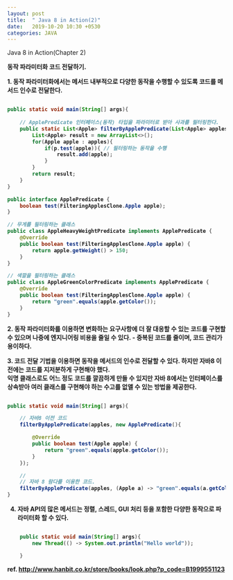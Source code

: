 ```yaml
---
layout: post
title:  " Java 8 in Action(2)"
date:   2019-10-20 10:30 +0530
categories: JAVA
---
```

Java 8 in Action(Chapter 2)

<b>동작 파라미터화 코드 전달하기.<b><br>

<b>1. 동작 파라미터화에서는 메서드 내부적으로 다양한 동작을 수행할 수 있도록 코드를 메서드 인수로 전달한다.<b>

```java

public static void main(String[] args){
    
    // ApplePredicate 인터페이스(동작) 타입을 파라미터로 받아 사과를 필터링한다.
    public static List<Apple> filterByApplePredicate(List<Apple> apples, ApplePredicate p) {
        List<Apple> result = new ArrayList<>();
        for(Apple apple : apples){
            if(p.test(apple)){ // 필터링하는 동작을 수행
                result.add(apple);
            }
        }
        return result;
    }
}

public interface ApplePredicate {
    boolean test(FilteringApplesClone.Apple apple);
}

// 무게를 필터링하는 클래스
public class AppleHeavyWeightPredicate implements ApplePredicate {
    @Override
    public boolean test(FilteringApplesClone.Apple apple) {
        return apple.getWeight() > 150;
    }
}

// 색깔을 필터링하는 클래스
public class AppleGreenColorPredicate implements ApplePredicate {
    @Override
    public boolean test(FilteringApplesClone.Apple apple) {
        return "green".equals(apple.getColor());
    }
}

```

<b>2. 동작 파라미터화를 이용하면 변화하는 요구사항에 더 잘 대응할 수 있는 코드를 구현할 수 있으며 나중에 엔지니어링 비용을 줄일 수 있다.<b>
    - 중복된 코드를 줄이며, 코드 관리가 용이하다.

<b>3. 코드 전달 기법을 이용하면 동작을 메서드의 인수로 전달할 수 있다. 하지만 자바8 이전에는 코드를 지저분하게 구현해야 했다. <b><br>
    익명 클래스로도 어느 정도 코드를 깔끔하게 만들 수 있지만 자바 8에서는 인터페이스를 상속받아 여러 클래스를 구현해야 하는 수고를 없앨 수 있는 방법을 제공한다.

```java

public static void main(String[] args){

    // 자바8 이전 코드
    filterByApplePredicate(apples, new ApplePredicate(){

        @Override
        public boolean test(Apple apple) {
            return "green".equals(apple.getColor());
        }
    });

    // 
    // 자바 8 람다를 이용한 코드. 
    filterByApplePredicate(apples, (Apple a) -> "green".equals(a.getColor()));
}

```
4. 자바 API의 많은 메서드는 정렬, 스레드, GUI 처리 등을 포함한 다양한 동작으로 파라미터화 할 수 있다.

```java

    public static void main(String[] args){
        new Thread(() -> System.out.println("Hello world"));

    }
```

ref. http://www.hanbit.co.kr/store/books/look.php?p_code=B1999551123

